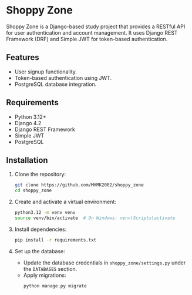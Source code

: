 # Shoppy Zone

Shoppy Zone is a Django-based study project that provides a RESTful API for user authentication and account management. It uses Django REST Framework (DRF) and Simple JWT for token-based authentication.

## Features

- User signup functionality.
- Token-based authentication using JWT.
- PostgreSQL database integration.

## Requirements

- Python 3.12+
- Django 4.2
- Django REST Framework
- Simple JWT
- PostgreSQL

## Installation

1. Clone the repository:
   ```bash
   git clone https://github.com/MHMK2002/shoppy_zone
   cd shoppy_zone
   ```

2. Create and activate a virtual environment:
   ```bash
   python3.12 -m venv venv
   source venv/bin/activate  # On Windows: venv\Scripts\activate
   ```

3. Install dependencies:
   ```bash
   pip install -r requirements.txt
   ```

4. Set up the database:
   - Update the database credentials in `shoppy_zone/settings.py` under the `DATABASES` section.
   - Apply migrations:
     ```bash
     python manage.py migrate
     ```
